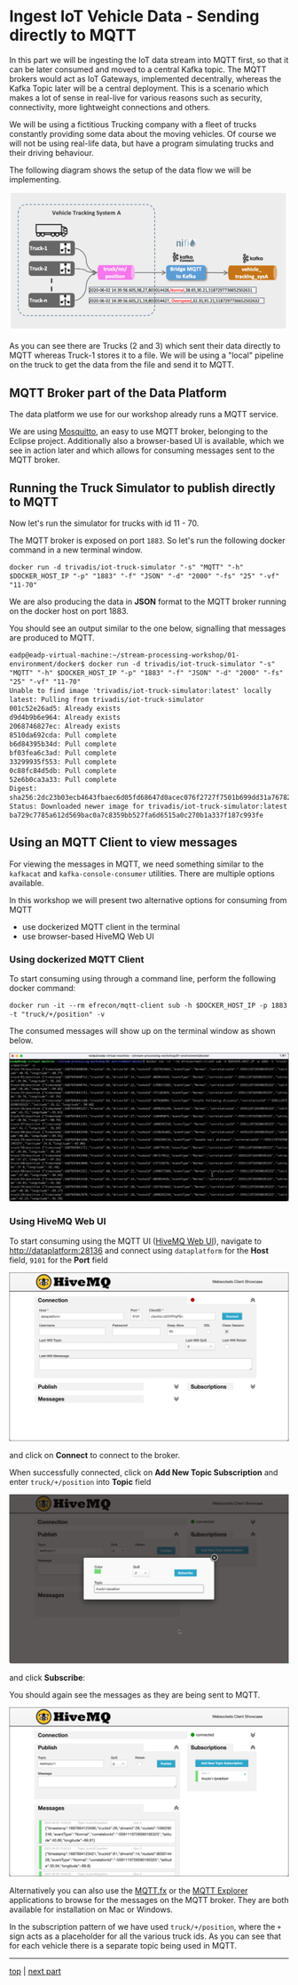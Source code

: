 # Ingest IoT Vehicle Data - Sending directly to MQTT

In this part we will be ingesting the IoT data stream into MQTT first, so that it can be later consumed and moved to a central Kafka topic. The MQTT brokers would act as IoT Gateways, implemented decentrally, whereas the Kafka Topic later will be a central deployment. This is a scenario which makes a lot of sense in real-live for various reasons such as security, connectivity, more lightweight connections and others. 

We will be using a fictitious Trucking company with a fleet of trucks constantly providing some data about the moving vehicles. Of course we will not be using real-life data, but have a program simulating trucks and their driving behaviour.

The following diagram shows the setup of the data flow we will be implementing. 

![Alt Image Text](./images/iot-ingestion-overview.png "Schema Registry UI")

As you can see there are Trucks (2 and 3) which sent their data directly to MQTT whereas Truck-1 stores it to a file. We will be using a "local" pipeline on the truck to get the data from the file and send it to MQTT.

## MQTT Broker part of the Data Platform

The data platform we use for our workshop already runs a MQTT service.

We are using [Mosquitto](https://mosquitto.org/), an easy to use MQTT broker, belonging to the Eclipse project. Additionally also a browser-based UI is available, which we see in action later and which allows for consuming messages sent to the MQTT broker.


## Running the Truck Simulator to publish directly to MQTT

Now let's run the simulator for trucks with id 11 - 70. 

The MQTT broker is exposed on port `1883`. So let's run the following docker command in a new terminal window.

```
docker run -d trivadis/iot-truck-simulator "-s" "MQTT" "-h" $DOCKER_HOST_IP "-p" "1883" "-f" "JSON" "-d" "2000" "-fs" "25" "-vf" "11-70"
```

We are also producing the data in **JSON** format to the MQTT broker running on the docker host on port 1883. 

You should see an output similar to the one below, signalling that messages are produced to MQTT. 

```
eadp@eadp-virtual-machine:~/stream-processing-workshop/01-environment/docker$ docker run -d trivadis/iot-truck-simulator "-s" "MQTT" "-h" $DOCKER_HOST_IP "-p" "1883" "-f" "JSON" "-d" "2000" "-fs" "25" "-vf" "11-70"
Unable to find image 'trivadis/iot-truck-simulator:latest' locally
latest: Pulling from trivadis/iot-truck-simulator
001c52e26ad5: Already exists
d9d4b9b6e964: Already exists
2068746827ec: Already exists
8510da692cda: Pull complete
b6d84395b34d: Pull complete
bf03fea6c3ad: Pull complete
33299935f553: Pull complete
0c88fc84d5db: Pull complete
52e6b0ca3a33: Pull complete
Digest: sha256:2dc23b03ecb4643fbaec6d05fd68647d0acec076f2727f7501b699dd31a76782
Status: Downloaded newer image for trivadis/iot-truck-simulator:latest
ba729c7785a612d569bac0a7c8359bb527fa6d6515a0c270b1a337f187c993fe
```

## Using an MQTT Client to view messages

For viewing the messages in MQTT, we need something similar to the `kafkacat` and `kafka-console-consumer` utilities. There are multiple options available. 

In this workshop we will present two alternative options for consuming from MQTT
 
 * use dockerized MQTT client in the terminal
 * use browser-based HiveMQ Web UI

### Using dockerized MQTT Client

To start consuming using through a command line, perform the following docker command:

```
docker run -it --rm efrecon/mqtt-client sub -h $DOCKER_HOST_IP -p 1883 -t "truck/+/position" -v
```

The consumed messages will show up on the terminal window as shown below.

![Alt Image Text](./images/mqtt-client-docker.png "MQTT UI Connect")

### Using HiveMQ Web UI  

To start consuming using the MQTT UI ([HiveMQ Web UI](https://www.hivemq.com/docs/3.4/web-ui/introduction.html)), navigate to <http://dataplatform:28136> and connect using `dataplatform` for the **Host** field, `9101` for the **Port** field 

![Alt Image Text](./images/mqtt-ui-connect.png "MQTT UI Connect")
	
and click on **Connect** to connect to the broker.
	
When successfully connected, click on **Add New Topic Subscription** and enter `truck/+/position` into **Topic** field

![Alt Image Text](./images/mqtt-ui-subscribe.png "MQTT UI Connect")

and click **Subscribe**:

You should again see the messages as they are being sent to MQTT.

![Alt Image Text](./images/mqtt-ui-messages.png "MQTT UI Connect")

Alternatively you can also use the [MQTT.fx](https://mqttfx.jensd.de/) or the [MQTT Explorer](https://mqtt-explorer.com/) applications to browse for the messages on the MQTT broker. They are both available for installation on Mac or Windows. 

In the subscription pattern of we have used `truck/+/position`, where the `+` sign acts as a placeholder for all the various truck ids. As you can see that for each vehicle there is a separate topic being used in MQTT.

----
[top](../05-iot-data-ingestion-and-analytics/README.md) 	| 	[next part](../05b-iot-data-ingestion-mqtt-to-kafka/README.md)
